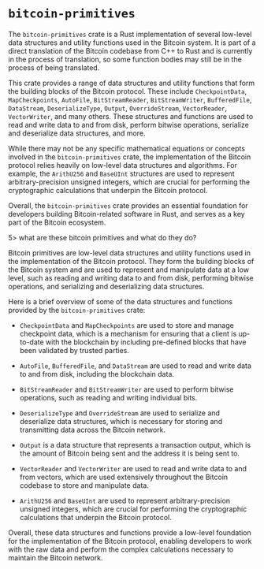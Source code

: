 # `bitcoin-primitives`

The `bitcoin-primitives` crate is a Rust
implementation of several low-level data
structures and utility functions used in the
Bitcoin system. It is part of a direct translation
of the Bitcoin codebase from C++ to Rust and is
currently in the process of translation, so some
function bodies may still be in the process of
being translated.

This crate provides a range of data structures and
utility functions that form the building blocks of
the Bitcoin protocol. These include
`CheckpointData`, `MapCheckpoints`, `AutoFile`,
`BitStreamReader`, `BitStreamWriter`,
`BufferedFile`, `DataStream`, `DeserializeType`,
`Output`, `OverrideStream`, `VectorReader`,
`VectorWriter`, and many others. These structures
and functions are used to read and write data to
and from disk, perform bitwise operations,
serialize and deserialize data structures, and
more.

While there may not be any specific mathematical
equations or concepts involved in the
`bitcoin-primitives` crate, the implementation of
the Bitcoin protocol relies heavily on low-level
data structures and algorithms. For example, the
`ArithU256` and `BaseUInt` structures are used to
represent arbitrary-precision unsigned integers,
which are crucial for performing the cryptographic
calculations that underpin the Bitcoin protocol.

Overall, the `bitcoin-primitives` crate provides
an essential foundation for developers building
Bitcoin-related software in Rust, and serves as
a key part of the Bitcoin ecosystem.

5> what are these bitcoin primitives and what do
they do?

Bitcoin primitives are low-level data structures
and utility functions used in the implementation
of the Bitcoin protocol. They form the building
blocks of the Bitcoin system and are used to
represent and manipulate data at a low level, such
as reading and writing data to and from disk,
performing bitwise operations, and serializing and
deserializing data structures.

Here is a brief overview of some of the data
structures and functions provided by the
`bitcoin-primitives` crate:

- `CheckpointData` and `MapCheckpoints` are used
  to store and manage checkpoint data, which is
  a mechanism for ensuring that a client is
  up-to-date with the blockchain by including
  pre-defined blocks that have been validated by
  trusted parties.

- `AutoFile`, `BufferedFile`, and `DataStream` are
  used to read and write data to and from disk,
  including the blockchain data.

- `BitStreamReader` and `BitStreamWriter` are used
  to perform bitwise operations, such as reading
  and writing individual bits.

- `DeserializeType` and `OverrideStream` are used
  to serialize and deserialize data structures,
  which is necessary for storing and transmitting
  data across the Bitcoin network.

- `Output` is a data structure that represents
  a transaction output, which is the amount of
  Bitcoin being sent and the address it is being
  sent to.

- `VectorReader` and `VectorWriter` are used to
  read and write data to and from vectors, which
  are used extensively throughout the Bitcoin
  codebase to store and manipulate data.

- `ArithU256` and `BaseUInt` are used to represent
  arbitrary-precision unsigned integers, which are
  crucial for performing the cryptographic
  calculations that underpin the Bitcoin protocol.

Overall, these data structures and functions
provide a low-level foundation for the
implementation of the Bitcoin protocol, enabling
developers to work with the raw data and perform
the complex calculations necessary to maintain the
Bitcoin network.
